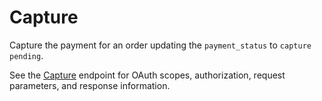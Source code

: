 # Capture

 Capture the payment for an order updating the `payment_status` to `capture pending`.

 See the [Capture](https://developer.bigcommerce.com/api-reference/store-management/order-transactions/payment-actions/paymentactioncapture) endpoint for OAuth scopes, authorization, request parameters, and response information.
